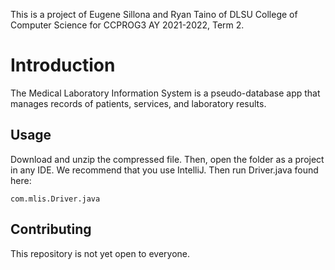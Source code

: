 This is a project of Eugene Sillona and Ryan Taino of DLSU College of Computer Science for CCPROG3 AY 2021-2022, Term 2.

# Introduction
The Medical Laboratory Information System is a pseudo-database app that manages records of patients, services, and laboratory results.
## Usage
Download and unzip the compressed file. Then, open the folder as a project in any IDE. We recommend that you use IntelliJ. Then run Driver.java found here:

```com.mlis.Driver.java```

## Contributing
This repository is not yet open to everyone.
